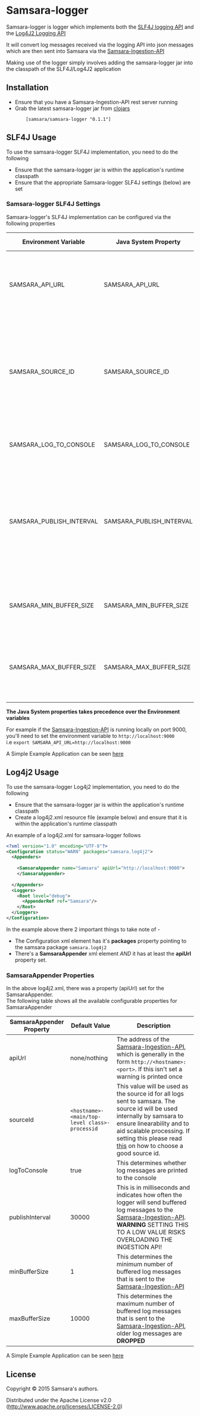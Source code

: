 
# Samsara-logger
Samsara-logger is logger which implements both the [SLF4J logging API](http://slf4j.org/) and the [Log4J2 Logging API](http://logging.apache.org/log4j/2.x/)  

It will convert log messages received via the logging API into json messages which are then sent into Samsara via the [Samsara-Ingestion-API](https://github.com/samsara/samsara-ingestion-api)  

Making use of the logger simply involves adding the samsara-logger jar into the classpath of the SLF4J/Log4J2 application  

## Installation
* Ensure that you have a Samsara-Ingestion-API rest server running
* Grab the latest samsara-logger jar from [clojars](https://clojars.org/samsara/samsara-logger)  
  ```  
      [samsara/samsara-logger "0.1.1"]  
  ```  


## SLF4J Usage
To use the samsara-logger SLF4J implementation, you need to do the following   
 - Ensure that the samsara-logger jar is within the application's runtime classpath   
 - Ensure that the appropriate Samsara-logger SLF4J settings (below) are set   

### Samsara-logger SLF4J Settings   
Samsara-logger's SLF4J implementation can be configured via the following properties   

|Environment Variable | Java System Property | Default Value | Description |     
|---------------------|-----------------|---------------|-------------|
|SAMSARA_API_URL      | SAMSARA_API_URL | none/nothing  | The address of the [Samsara-Ingestion-API](https://github.com/samsara/samsara-ingestion-api), which is generally in the form ``http://<hostname>:<port>``. If this isn't set a warning is printed once|  
|SAMSARA_SOURCE_ID    | SAMSARA_SOURCE_ID | `<hostname>-<main/top-level class>-processid` | This value will be used as the source id for all logs sent to samsara. The source id will be used internally by samsara to ensure linearability and to aid scalable processing. If setting this please read [this](https://github.com/samsara/samsara-clj-sdk#sourceid) on how to choose a good source id. |   
|SAMSARA_LOG_TO_CONSOLE|SAMSARA_LOG_TO_CONSOLE| true    | This determines whether log messages are printed to the console |   
|SAMSARA_PUBLISH_INTERVAL|SAMSARA_PUBLISH_INTERVAL| 30000  | This is in milliseconds and indicates how often the logger will send buffered log messages to the [Samsara-Ingestion-API](https://github.com/samsara/samsara-ingestion-api). **WARNING** SETTING THIS TO A LOW VALUE RISKS OVERLOADING THE INGESTION API! |    
|SAMSARA_MIN_BUFFER_SIZE|SAMSARA_MIN_BUFFER_SIZE| 1  | This determines the minimum number of buffered log messages that is sent to the  [Samsara-Ingestion-API](https://github.com/samsara/samsara-ingestion-api) |    
|SAMSARA_MAX_BUFFER_SIZE|SAMSARA_MAX_BUFFER_SIZE| 10000  | This determines the maximum number of buffered log messages that is sent to the  [Samsara-Ingestion-API](https://github.com/samsara/samsara-ingestion-api), older log messages are **DROPPED** |    

**The Java System properties takes precedence over the Environment variables**   

For example if the [Samsara-Ingestion-API](https://github.com/samsara/samsara-ingestion-api) is running locally on port 9000, you'll need to set the environment variable to `http://localhost:9000`   
i.e ``export SAMSARA_API_URL=http://localhost:9000``

A Simple Example Application can be seen [here](./examples/slf4j/README.md)  



## Log4j2 Usage  
To use the samsara-logger Log4j2 implementation, you need to do the following  
 - Ensure that the samsara-logger jar is within the application's runtime classpath  
 - Create a log4j2.xml resource file (example below) and ensure that it is within the application's runtime classpath  

An example of a log4j2.xml for samsara-logger follows   
```xml  
<?xml version="1.0" encoding="UTF-8"?>  
<Configuration status="WARN" packages="samsara.log4j2">  
  <Appenders>  
  
    <SamsaraAppender name="Samsara" apiUrl="http://localhost:9000">  
    </SamsaraAppender>  
  
  </Appenders>  
  <Loggers>  
    <Root level="debug">  
      <AppenderRef ref="Samsara"/>  
    </Root>  
  </Loggers>  
</Configuration>  
```  

In the example above there 2 important things to take note of -   
 - The Configuration xml element has it's **packages** property pointing to the samsara package ``samsara.log4j2``   
 - There's a **SamsaraAppender** xml element *AND* it has at least the **apiUrl** property set.  

### SamsaraAppender Properties   
In the above log4j2.xml, there was a property (apiUrl) set for the SamsaraAppender.    
The following table shows all the available configurable properties for SamsaraAppender    

|SamsaraAppender Property | Default Value | Description |
|-------------------------|---------------|-------------|
|apiUrl      |none/nothing  | The address of the [Samsara-Ingestion-API](https://github.com/samsara/samsara-ingestion-api), which is generally in the form ``http://<hostname>:<port>``. If this isn't set a warning is printed once|  
|sourceId    | `<hostname>-<main/top-level class>-processid` | This value will be used as the source id for all logs sent to samsara. The source id will be used internally by samsara to ensure linearability and to aid scalable processing. If setting this please read [this](https://github.com/samsara/samsara-clj-sdk#sourceid) on how to choose a good source id. |   
|logToConsole | true    | This determines whether log messages are printed to the console |   
|publishInterval | 30000  | This is in milliseconds and indicates how often the logger will send buffered log messages to the [Samsara-Ingestion-API](https://github.com/samsara/samsara-ingestion-api). **WARNING** SETTING THIS TO A LOW VALUE RISKS OVERLOADING THE INGESTION API! |    
|minBufferSize | 1  | This determines the minimum number of buffered log messages that is sent to the  [Samsara-Ingestion-API](https://github.com/samsara/samsara-ingestion-api) |    
|maxBufferSize | 10000  | This determines the maximum number of buffered log messages that is sent to the  [Samsara-Ingestion-API](https://github.com/samsara/samsara-ingestion-api), older log messages are **DROPPED** |    

A Simple Example Application can be seen [here](./examples/log4j2/README.md)  

## License

Copyright © 2015 Samsara's authors.

Distributed under the Apache License v2.0 (http://www.apache.org/licenses/LICENSE-2.0)

